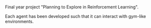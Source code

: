 Final year project "Planning to Explore in Reinforcement Learning".

Each agent has been developed such that it can interact with gym-like environments.
